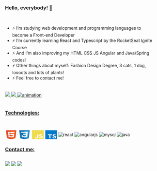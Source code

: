 ### Hello, everybody!  👋
<br>

- ⚡ I’m studying web development and programming languages to become a Front-end Developer 
- ⚡ I’m currently learning React and Typescript by the RocketSeat Ignite Course  
- ⚡ And I'm also improving my HTML CSS JS Angular and Java/Spring codes!
- ⚡ Other things about myself: Fashion Design Degree, 3 cats, 1 dog, loooots and lots of plants! 
- ⚡ Feel free to contact me!

<br>

<div>
  <a href="http://https://github.com/marimontefusco/">
  <img heigth="180em"   src="http://github-readme-stats.vercel.app/api?username=marimontefusco&show_icons=true&theme=abyss&include_all_commits=true&count_private=true" />
  <img heigth="180em"   src="http://github-readme-stats.vercel.app/api/top-langs/?username=marimontefusco&layout=compact&langs_count=168&theme=abyss" />
  <img alt="animation" src="https://lottiefiles.com/29879-development-poky-heads" />
  
  
</div>
  
<br> 
  
### Technologies:
  ##
 <div style="display: inline-block"><br>
   <img align="center" alt="html" height="30" width="40" src="https://raw.githubusercontent.com/devicons/devicon/master/icons/html5/html5-original.svg" />
   <img align="center" alt="css" height="30" width="40" src="https://raw.githubusercontent.com/devicons/devicon/master/icons/css3/css3-original.svg" />
   <img align="center" alt="javascript" height="30" width="40" src="https://raw.githubusercontent.com/devicons/devicon/master/icons/javascript/javascript-plain.svg" />
   <img align="center" alt="typescript" height="30" width="40" src="https://raw.githubusercontent.com/devicons/devicon/master/icons/typescript/typescript-plain.svg" />
   <img align="center" alt="react" src="https://cdn.jsdelivr.net/gh/devicons/devicon/icons/react/react-original.svg" height="35" width="53" />
   <img align="center" alt="angularjs" src="https://cdn.jsdelivr.net/gh/devicons/devicon/icons/angularjs/angularjs-original.svg" height="35" width="53" />
   <img align="center" alt="mysql" src="https://cdn.jsdelivr.net/gh/devicons/devicon/icons/mysql/mysql-original.svg" height="35" width="53" />
   <img align="center" alt="java" src="https://cdn.jsdelivr.net/gh/devicons/devicon/icons/java/java-original.svg" height="35" width="53" />
  </div>
  
 <br> 
  
### Contact me: 
  ##
  <div>
    <a href="https://www.linkedin.com/in/mariana-reboucas-montefusco" target="_blank"><img src="https://img.shields.io/badge/-LinkedIn-%23333?style=for-the-badge&logo=linkedin&logoColor=white" target="_blank" /></a>
    <a href="mailto:mari.montefusco@gmail.com" target="_blank"><img src="https://img.shields.io/badge/-Gmail-%23333?style=for-the-badge&logo=gmail&logoColor=white" target="_blank" /></a>	
    <a href="https://discord.gg/mari montefusco#3599" target="_blank"><img src="https://img.shields.io/badge/-Discord-%23333?style=for-the-badge&logo=discord&logoColor=white" target="_blank" /></a>
  </div>
